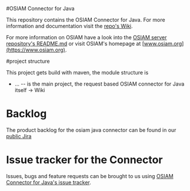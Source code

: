 #OSIAM Connector for Java

This repository contains the OSIAM Connector for Java. For more information and documentation visit the [repo's Wiki](https://github.com/osiam/connector4java/wiki).

For more information on OSIAM have a look into the [OSIAM server repository's README.md](https://github.com/osiam/server/README.md) or visit OSIAM's homepage at [www.osiam.org](https://www.osiam.org).

#project structure

This project gets build with maven, the module structure is

* ... -- is the main project, the request based OSIAM connector for Java itself -> Wiki

# Backlog
 
The product backlog for the osiam java connector can be found in our [public Jira](https://jira.osiam.org/secure/RapidBoard.jspa?rapidView=5&view=planning)

# Issue tracker for the Connector

Issues, bugs and feature requests can be brought to us using [OSIAM Connector for Java's issue tracker](https://github.com/osiam/connector4java/issues).
